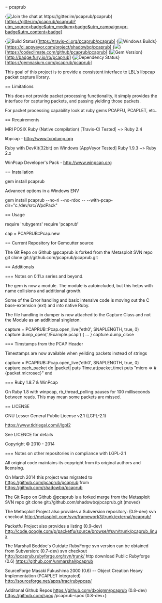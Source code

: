 = pcaprub

{<img src="https://badges.gitter.im/Join%20Chat.svg" alt="Join the chat at https://gitter.im/pcaprub/pcaprub">}[https://gitter.im/pcaprub/pcaprub?utm_source=badge&utm_medium=badge&utm_campaign=pr-badge&utm_content=badge]

{<img src="https://travis-ci.org/pcaprub/pcaprub.png" alt="Build Status" />}[https://travis-ci.org/pcaprub/pcaprub]
{<img src="https://ci.appveyor.com/api/projects/status/7g3x62y9rgy3twds?svg=true" alt="Windows Builds" />}[https://ci.appveyor.com/project/shadowbq/pcaprub]
{<img src="https://codeclimate.com/github/pcaprub/pcaprub.png" />}[https://codeclimate.com/github/pcaprub/pcaprub]
{<img src="https://badge.fury.io/rb/pcaprub.png" alt="Gem Version" />}[http://badge.fury.io/rb/pcaprub]
{<img src="https://gemnasium.com/pcaprub/pcaprub.svg" alt="Dependency Status" />}[https://gemnasium.com/pcaprub/pcaprub]

This goal of this project is to provide a consistent interface 
to LBL's libpcap packet capture library. 

== Limitations

This does not provide packet processing functionality, it simply provides 
the interface for capturing packets, and passing yielding those packets. 

For packet processing capability look at ruby gems PCAPFU, PCAPLET, etc..

== Requirements

MRI POSIX Ruby (Native compilation) [Travis-CI Tested]
  ~> Ruby 2.4

  libpcap - http://www.tcpdump.org

Ruby with DevKit(32bit) on Windows [AppVeyor Tested]
  Ruby 1.9.3
  ~> Ruby 2.x
  
  WinPcap Developer's Pack - http://www.winpcap.org
  
== Installation  

  gem install pcaprub
  
Advanced options in a Windows ENV
  
  gem install pcaprub --no-ri --no-rdoc -- --with-pcap-dir="c:/dev/src/WpdPack"

== Usage

 require 'rubygems'
 require 'pcaprub'
 
 cap = PCAPRUB::Pcap.new

== Current Repository for Gemcutter source

The Git Repo on Github @pcaprub is forked from the Metasploit SVN repo
  git clone git://github.com/pcaprub/pcaprub.git

== Additionals

=== Notes on 0.11.x series and beyond.

The gem is now a module. The module is autoincluded, but this helps with name collisions and additional growth.

Some of the Error handling and basic intensive code is moving out the C base-extension (ext) and into native Ruby.

The file handling in dumper is now attached to the Capture Class and not the Module as an additional singleton.

  capture = PCAPRUB::Pcap.open_live('eth0', SNAPLENGTH, true, 0)
  capture.dump_open('./Example.pcap') 
    { ... }
  capture.dump_close
  
=== Timstamps from the PCAP Header 

Timestamps are now available when yeilding packets instead of strings

  capture = PCAPRUB::Pcap.open_live('eth0', SNAPLENGTH, true, 0)
  capture.each_packet do |packet|
    puts Time.at(packet.time)
    puts "micro => #{packet.microsec}"
  end
    
=== Ruby 1.8.7 & WinPcap

On Ruby 1.8 with winpcap, rb_thread_polling pauses for 100 milliseconds between reads. This may mean some packets are missed. 

  
== LICENSE

GNU Lesser General Public License v2.1 (LGPL-2.1)

https://www.tldrlegal.com/l/lgpl2

See LICENCE for details

Copyright © 2010 - 2014 

=== Notes on other repositories in compliance with LGPL-2.1

All original code maintains its copyright from its original authors and licensing.

On March 2014 this project was migrated to https://github.com/pcaprub/pcaprub from https://github.com/shadowbq/pcaprub

The Git Repo on Github @pcaprub is a forked merge from the Metasploit SVN repo
  git clone git://github.com/shadowbq/pcaprub.git (moved)

The Metasploit Project also provides a Subversion repository: (0.9-dev)
  svn checkout http://metasploit.com/svn/framework3/trunk/external/pcaprub/

Packetfu Project also provides a listing (0.9-dev) 
  http://code.google.com/p/packetfu/source/browse/#svn/trunk/pcaprub_linux
  
The Marshall Beddoe's Outdate RubyForge svn version can be obtained from Subversion: (0.7-dev)
  svn checkout http://pcaprub.rubyforge.org/svn/trunk/
  http download Public Rubyforge (0.6)
  https://github.com/unmarshal/pcaprub

SourceForge Masaki Fukushima 2000 (0.6) -- Object Creation Heavy Implementation (PCAPLET integrated)
  http://sourceforge.net/apps/trac/rubypcap/
  
Additonal Github Repos
  https://github.com/dxoigmn/pcaprub (0.8-dev)
  https://github.com/spox /pcaprub-spox  (0.8-dev+)

  

